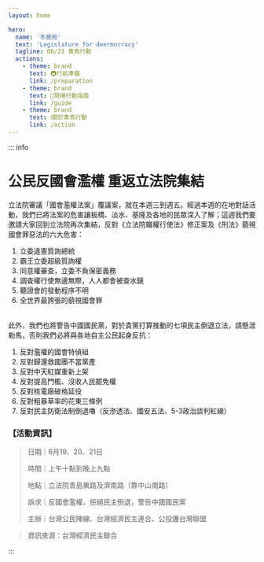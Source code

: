 ```yaml
---
layout: home

hero:
  name: '冬鹿苑'
  text: 'Legislature for deermocracy'
  tagline: 06/21 青鳥行動
  actions:
    - theme: brand
      text: 🚇行前準備
      link: /preparation
    - theme: brand
      text: 🧭現場行動指南
      link: /guide
    - theme: brand
      text: ℹ️關於青鳥行動
      link: /action
---
```


<!-- ::: danger
這是範例資訊框4
:::
::: warning
這是範例資訊框3
::: -->

<!-- ::: tip
這是範例資訊框2 <br>
這是範例資訊框2 <br>
這是範例資訊框2 <br>
這是範例資訊框2 <br>
這是範例資訊框2 <br>
:::

::: details
這是範例摺疊資訊框
::: -->

::: info

# 公民反國會濫權 重返立法院集結

立法院審議「國會濫權法案」覆議案，就在本週三到週五。經過本週的在地對話活動，我們已將法案的危害讓板橋、淡水、基隆及各地的民眾深入了解；這週我們要邀請大家回到立法院再次集結，反對《立法院職權行使法》修正案及《刑法》藐視國會罪惡法的六大危害：

1. 立委違憲質詢總統
2. 霸王立委超級質詢權
3. 同意權審查，立委不負保密義務
4. 調查權行使無邊無際，人人都會被查水錶
5. 聽證會的發動程序不明
6. 全世界最誇張的藐視國會罪

<br>
此外，我們也將警告中國國民黨，對於貴黨打算推動的七項民主倒退立法，請懸涯勒馬，否則我們必將與各地自主公民起身反抗：
<br>

1. 反對濫權的國會特偵組
2. 反對歸還救國團不當黨產
3. 反對中天紅媒重新上架
4. 反對提高門檻、沒收人民罷免權
5. 反對核電廠破格延役
6. 反對粗暴草率的花東三條例
7. 反對民主防衛法制倒退嚕（反滲透法、國安五法、5-3政治談判紅線）

### 【活動資訊】

> 日期｜6月19、20、21日
>
> 時間｜上午十點到晚上九點
>
> 地點｜立法院青島東路及濟南路（靠中山南路）
>
> 訴求｜反國會濫權，拒絕民主倒退，警告中國國民黨
>
> 主辦｜台灣公民陣線、台灣經濟民主連合、公投護台灣聯盟

> 資訊來源：台灣經濟民主聯合

:::

<!-- <style>
  .VPButton.brand {
    color: #000 !important;
  }
</style> -->
